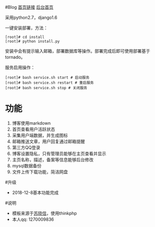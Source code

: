 
#Blog
[首页链接](http://www.lxa.kim "首页链接")
[后台首页](http://www.lxa.kim/admin/ "后台首页")

采用python2.7，django1.6

一键安装部署，方法：
```shell
[root]# cd install
[root]# python install.py

```
安装中会有提示输入邮箱，部署数据库等操作。部署完成后即可使用部署基于tornado。

服务启用操作：
```shell
[root]# bash service.sh start # 启动服务
[root]# bash service.sh restart # 重启服务
[root]# bash service.sh stop # 关闭服务
```
# 功能
1. 博客使用markdown
2. 首页查看用户活跃状态
3. 采集用户端数据，并生成图标
4. 邮箱推送文章，用户回复通过邮箱提醒
5. 第三方QQ登录
6. 博客设置隐私，只有管理员能够在主页查看并显示
7. 主页名称，描述，备案等信息能够后台修改
8. mysql数据备份
9. 文件上传下载功能，简洁网盘

#升级
- 2018-12-8基本功能完成

#说明
-  模板来源于[苏晓信](http://www.sxxblog.com/ "苏晓信")，使用thinkphp
- 本人qq: 1270009836


